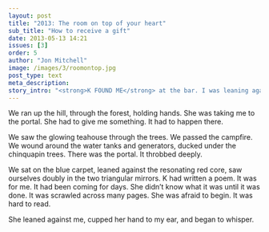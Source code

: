 ```yaml
---
layout: post
title: "2013: The room on top of your heart"
sub_title: "How to receive a gift"
date: 2013-05-13 14:21
issues: [3]
order: 5
author: "Jon Mitchell"
image: /images/3/roomontop.jpg
post_type: text
meta_description: 
story_intro: "<strong>K FOUND ME</strong> at the bar. I was leaning against it with E, smoking, discussing how we negotiate the choppy waters of family. K’s eyes were vast, her words gushed like spring water, her pink wig crackled with laser light. She wanted me to come with her."
---
```

We ran up the hill, through the forest, holding hands. She was taking me to the portal. She had to give me something. It had to happen there.

We saw the glowing teahouse through the trees. We passed the campfire. We wound around the water tanks and generators, ducked under the chinquapin trees. There was the portal. It throbbed deeply.

We sat on the blue carpet, leaned against the resonating red core, saw ourselves doubly in the two triangular mirrors. K had written a poem. It was for me. It had been coming for days. She didn’t know what it was until it was done. It was scrawled across many pages. She was afraid to begin. It was hard to read.

She leaned against me, cupped her hand to my ear, and began to whisper.